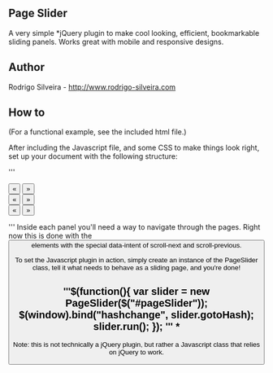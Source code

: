 Page Slider
-----------

A very simple *jQuery plugin to make cool looking, efficient, bookmarkable sliding panels. Works great with mobile and responsive designs.

Author
------

Rodrigo Silveira - http://www.rodrigo-silveira.com 

How to
------

(For a functional example, see the included html file.)

After including the Javascript file, and some CSS to make things look right, set up your document with the following structure:

'''<div id="pageSliderWidget">
      <div id="pageSlider">
         <div class="pageSliderPanel" id="panel_num_1">
            <button data-intent="scroll-previous">&laquo;</button>
            <button data-intent="scroll-next">&raquo;</button>
         </div>
         <div class="pageSliderPanel" id="panel_num_2">
            <button data-intent="scroll-previous">&laquo;</button>
            <button data-intent="scroll-next">&raquo;</button>
         </div>
         <div class="pageSliderPanel" id="panel_num_3">
            <button data-intent="scroll-previous">&laquo;</button>
            <button data-intent="scroll-next">&raquo;</button>
         </div>
      </div>
   </div>
'''
Inside each panel you'll need a way to navigate through the pages. Right now this is done with the <button> elements with the special data-intent of scroll-next and scroll-previous.

To set the Javascript plugin in action, simply create an instance of the PageSlider class, tell it what needs to behave as a sliding page, and you're done!

'''$(function(){
      var slider = new PageSlider($("#pageSlider"));
      $(window).bind("hashchange", slider.gotoHash);
      slider.run();
   });
'''
*
-

Note: this is not technically a jQuery plugin, but rather a Javascript class that relies on jQuery to work.
